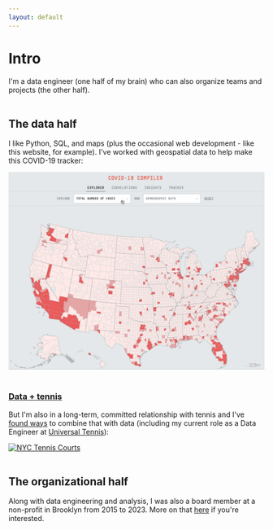 ```yaml
---
layout: default
---
```

<h1>Intro</h1>

I'm a data engineer (one half of my brain) who can also organize teams and projects (the other half).
<br>
<br>
<h2>The data half</h2>

I like Python, SQL, and maps (plus the occasional web development - like this website, for example). I've worked with geospatial data to help make this COVID-19 tracker:

<a href="./projects"><img src="./assets/images/covid-map.gif" alt="COVID-19 Tracker"></a>
<br>
<br>
<h3><a href="./data-and-tennis">Data + tennis</a></h3>

But I'm also in a long-term, committed relationship with tennis and I've <a href="./data-and-tennis">found ways</a> to combine that with data (including my current role as a Data Engineer at [Universal Tennis](https://www.universaltennis.com/)):

<a href="./data-and-tennis"><img src="./assets/images/tennis-map.gif" alt="NYC Tennis Courts"></a>
<br>
<br>
<h2>The organizational half</h2>

Along with data engineering and analysis, I was also a board member at a non-profit in Brooklyn from 2015 to 2023. More on that <a href="./bio">here</a> if you're interested.